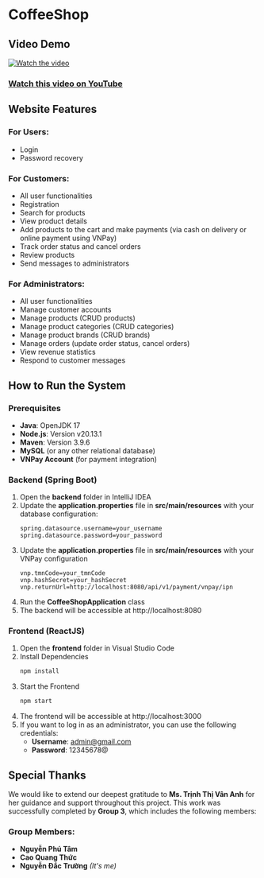 # CoffeeShop

## Video Demo
[![Watch the video](https://img.youtube.com/vi/yo6ACQgEIhM/maxresdefault.jpg)](https://youtu.be/yo6ACQgEIhM)

### [Watch this video on YouTube](https://youtu.be/yo6ACQgEIhM)

## Website Features
### For Users:
- Login
- Password recovery

### For Customers:
- All user functionalities
- Registration
- Search for products
- View product details
- Add products to the cart and make payments (via cash on delivery or online payment using VNPay)
- Track order status and cancel orders
- Review products
- Send messages to administrators

### For Administrators:
- All user functionalities
- Manage customer accounts
- Manage products (CRUD products)
- Manage product categories (CRUD categories)
- Manage product brands (CRUD brands)
- Manage orders (update order status, cancel orders)
- View revenue statistics
- Respond to customer messages

## How to Run the System

### Prerequisites
- **Java**: OpenJDK 17
- **Node.js**: Version v20.13.1
- **Maven**: Version 3.9.6
- **MySQL** (or any other relational database)
- **VNPay Account** (for payment integration)

### Backend (Spring Boot)
1. Open the **backend** folder in IntelliJ IDEA
2. Update the **application.properties** file in **src/main/resources** with your database configuration:
    ```properties
    spring.datasource.username=your_username
    spring.datasource.password=your_password
    ```
3. Update the **application.properties** file in **src/main/resources** with your VNPay configuration
    ```properties
    vnp.tmnCode=your_tmnCode
    vnp.hashSecret=your_hashSecret
    vnp.returnUrl=http://localhost:8080/api/v1/payment/vnpay/ipn
    ```
4. Run the **CoffeeShopApplication** class
5. The backend will be accessible at http://localhost:8080

### Frontend (ReactJS)
1. Open the **frontend** folder in Visual Studio Code
2. Install Dependencies
    ```bash
    npm install
    ```
3. Start the Frontend
    ```bash
    npm start
    ```
4. The frontend will be accessible at http://localhost:3000
5. If you want to log in as an administrator, you can use the following credentials:
    - **Username**: admin@gmail.com
    - **Password**: 12345678@

## Special Thanks

We would like to extend our deepest gratitude to **Ms. Trịnh Thị Vân Anh** for her guidance and support throughout this project. This work was successfully completed by **Group 3**, which includes the following members:

### Group Members:
- **Nguyễn Phú Tâm**
- **Cao Quang Thức**
- **Nguyễn Đắc Trường** *(It's me)*
